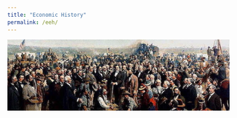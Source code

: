```yaml
---
title: "Economic History"
permalink: /eeh/
---
```


![Last_Spike_1869_cropped](/assets/images/Last_Spike_1869_cropped.jpg)

<!-- This is the webpage for the Fall 2019 iteration of American Economic History.

You can download the syllabus [here.](https://www.dropbox.com/s/glrqc2180v11tzi/AEH%20Syllabus%20Fall19.pdf?dl=0)

You can download the course readings [here.](https://www.dropbox.com/sh/dayyugkpl2pbkx2/AABrbe4RODyvImyQGCMqmnTva?dl=0)

You can download the lecture slides [here.](https://www.dropbox.com/sh/irb26q9pypoldjo/AABLR9ueqlOy8OHxIJ3cPVEta?dl=0) -->
